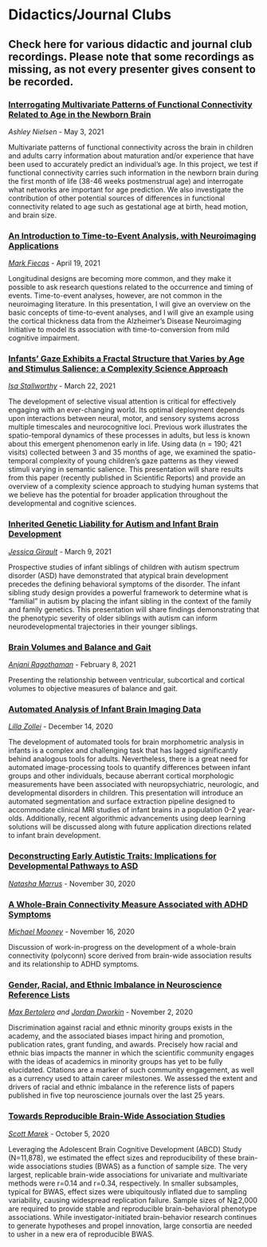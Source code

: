 # Didactics/Journal Clubs

## Check here for various didactic and journal club recordings. Please note that some recordings as missing, as not every presenter gives consent to be recorded.

### **[Interrogating Multivariate Patterns of Functional Connectivity Related to Age in the Newborn Brain](https://drive.google.com/file/d/1ui6mGOpxizNeTkHh_hb3kwb8GvwjJ-Hq/view?usp=sharing)**

*Ashley Nielsen* - May 3, 2021

Multivariate patterns of functional connectivity across the brain in children and adults carry information about maturation and/or experience that have been used to accurately predict an individual’s age. In this project, we test if functional connectivity carries such information in the newborn brain during the first month of life (38-46 weeks postmenstrual age) and interrogate what networks are important for age prediction. We also investigate the contribution of other potential sources of differences in functional connectivity related to age such as gestational age at birth, head motion, and brain size.

### **[An Introduction to Time-to-Event Analysis, with Neuroimaging Applications](https://drive.google.com/file/d/177hLEL0iil-aRN8L-k5OkLi7hWZImxBN/view?usp=sharing)**

*[Mark Fiecas](https://directory.sph.umn.edu/bio/sph-a-z/mark-fiecas)* - April 19, 2021

Longitudinal designs are becoming more common, and they make it possible to ask research questions related to the occurrence and timing of events. Time-to-event analyses, however, are not common in the neuroimaging literature. In this presentation, I will give an overview on the basic concepts of time-to-event analyses, and I will give an example using the cortical thickness data from the Alzheimer’s Disease Neuroimaging Initiative to model its association with time-to-conversion from mild cognitive impairment.

### **[Infants’ Gaze Exhibits a Fractal Structure that Varies by Age and Stimulus Salience: a Complexity Science Approach](https://drive.google.com/file/d/1_Q16zK8XPxKQNZRnKw-yQTz8ZDuUyFYc/view?usp=sharing)**

*[Isa Stallworthy](https://icd.umn.edu/people/stall142/)* - March 22, 2021

The development of selective visual attention is critical for effectively engaging with an ever-changing world. Its optimal deployment depends upon interactions between neural, motor, and sensory systems across multiple timescales and neurocognitive loci. Previous work illustrates the spatio-temporal dynamics of these processes in adults, but less is known about this emergent phenomenon early in life. Using data (n = 190; 421 visits) collected between 3 and 35 months of age, we examined the spatio-temporal complexity of young children’s gaze patterns as they viewed stimuli varying in semantic salience. This presentation will share results from this paper (recently published in Scientific Reports) and provide an overview of a complexity science approach to studying human systems that we believe has the potential for broader application throughout the developmental and cognitive sciences. 

### **[Inherited Genetic Liability for Autism and Infant Brain Development](https://drive.google.com/file/d/17sL2mcuzTm4WABAwMFzyngbUtFs7bdI2/view?usp=sharing)**

*[Jessica Girault](https://www.med.unc.edu/psych/directory/jessica-girault/)* - March 9, 2021

Prospective studies of infant siblings of children with autism spectrum disorder (ASD) have demonstrated that atypical brain development precedes the defining behavioral symptoms of the disorder. The infant sibling study design provides a powerful framework to determine what is “familial” in autism by placing the infant sibling in the context of the family and family genetics. This presentation will share findings demonstrating that the phenotypic severity of older siblings with autism can inform neurodevelopmental trajectories in their younger siblings.

### **[Brain Volumes and Balance and Gait](https://drive.google.com/file/d/1xEtc0MTLSQOima_yUxE_wGk11J-ubtUp/view?usp=sharing)**

*[Anjani Ragothaman](https://www.ohsu.edu/school-of-medicine/neurology/balance-disorders-laboratory-personnel)* - February 8, 2021

Presenting the relationship between ventricular, subcortical and cortical volumes to objective measures of balance and gait.

### **[Automated Analysis of Infant Brain Imaging Data](https://drive.google.com/file/d/1TEsBLq_gpIjKnW1X33VZ77bc14DLULsk/view?usp=sharing)**

*[Lilla Zollei](https://www.nmr.mgh.harvard.edu/user/6462)* - December 14, 2020

The development of automated tools for brain morphometric analysis in infants is a complex and challenging task that has lagged significantly behind analogous tools for adults. Nevertheless, there is a great need for automated image-processing tools to quantify differences between infant groups and other individuals, because aberrant cortical morphologic measurements have been associated with neuropsychiatric, neurologic, and developmental disorders in children. This presentation will introduce an automated segmentation and surface extraction pipeline designed to accommodate clinical MRI studies of infant brains in a population 0-2 year-olds. Additionally, recent algorithmic advancements using deep learning solutions will be discussed along with future application directions related to infant brain development.

### **[Deconstructing Early Autistic Traits: Implications for Developmental Pathways to ASD](https://drive.google.com/file/d/1C_YnTI_roAjsLp51ONfBygDbWIuCwWHA/view?usp=sharing)**

*[Natasha Marrus](https://psychiatry.wustl.edu/people/natasha-marrus-md-phd/)* - November 30, 2020

### **[A Whole-Brain Connectivity Measure Associated with ADHD Symptoms](https://drive.google.com/file/d/19kXaVMTsYtLo5OoGhvzA7bbVaV1EHPWX/view?usp=sharing)**

*[Michael Mooney](https://www.ohsu.edu/people/michael-a-mooney-phd)* - November 16, 2020

Discussion of work-in-progress on the development of a whole-brain connectivity (polyconn) score derived from brain-wide association results and its relationship to ADHD symptoms.

### **[Gender, Racial, and Ethnic Imbalance in Neuroscience Reference Lists](https://drive.google.com/file/d/14yRnFNhWlks1LdBSAVHk-Df_GRsxZ_wp/view?usp=sharing)**

*[Max Bertolero](https://maxbertolero.org/) and [Jordan Dworkin](https://jordandworkin.com/)* - November 2, 2020

Discrimination against racial and ethnic minority groups exists in the academy, and the associated biases impact hiring and promotion, publication rates, grant funding, and awards. Precisely how racial and ethnic bias impacts the manner in which the scientific community engages with the ideas of academics in minority groups has yet to be fully elucidated. Citations are a marker of such community engagement, as well as a currency used to attain career milestones. We assessed the extent and drivers of racial and ethnic imbalance in the reference lists of papers published in five top neuroscience journals over the last 25 years.

### **[Towards Reproducible Brain-Wide Association Studies](https://drive.google.com/file/d/1cB8h4gImhfxw2lUFf4FWbPG9vsWe4QJ1/view?usp=sharing)**

*[Scott Marek](https://profiles.wustl.edu/en/persons/scott-marek)* - October 5, 2020

Leveraging the Adolescent Brain Cognitive Development (ABCD) Study (N=11,878), we estimated the effect sizes and reproducibility of these brain-wide associations studies (BWAS) as a function of sample size. The very largest, replicable brain-wide associations for univariate and multivariate methods were r=0.14 and r=0.34, respectively. In smaller subsamples, typical for BWAS, effect sizes were ubiquitously inflated due to sampling variability, causing widespread replication failure. Sample sizes of N⪆2,000 are required to provide stable and reproducible brain-behavioral phenotype associations. While investigator-initiated brain-behavior research continues to generate hypotheses and propel innovation, large consortia are needed to usher in a new era of reproducible BWAS.
